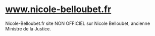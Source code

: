 # www.nicole-belloubet.fr
Nicole-Belloubet.fr site NON OFFICIEL sur Nicole Belloubet, ancienne Ministre de la Justice.
